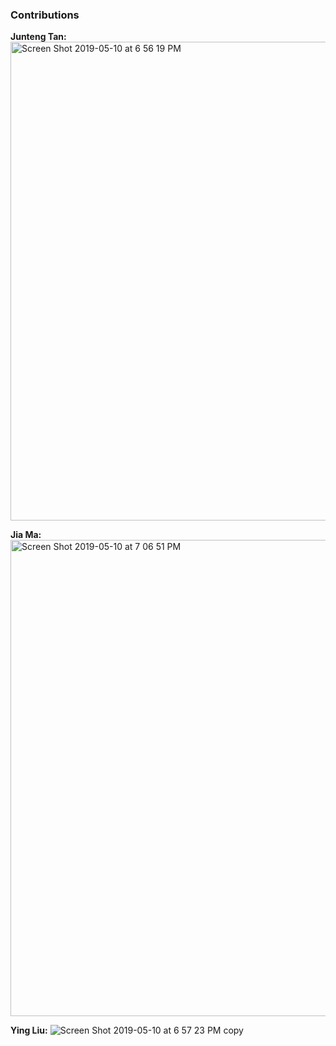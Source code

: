### Contributions 
**Junteng Tan:**
<img width="766" alt="Screen Shot 2019-05-10 at 6 56 19 PM" src="https://user-images.githubusercontent.com/6970475/57563883-67f5f780-7358-11e9-885e-bffdbdb5854b.png">

**Jia Ma:**
<img width="762" alt="Screen Shot 2019-05-10 at 7 06 51 PM" src="https://user-images.githubusercontent.com/6970475/57563868-2a916a00-7358-11e9-9fca-4476083891fa.png">

**Ying Liu:**
![Screen Shot 2019-05-10 at 6 57 23 PM copy](https://user-images.githubusercontent.com/6970475/57563877-41d05780-7358-11e9-956b-e9f4c3cc5642.jpg)


